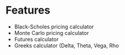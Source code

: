 # Features
- Black-Scholes pricing calculator
- Monte Carlo pricing calculator
- Futures calculator
- Greeks calculator (Delta, Theta, Vega, Rho

